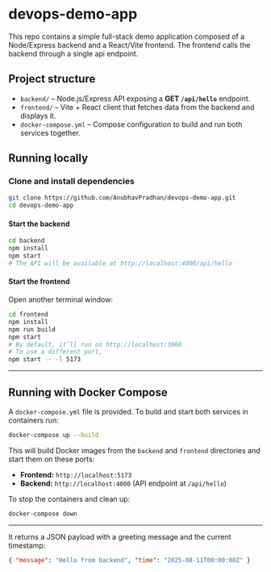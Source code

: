 ﻿# devops-demo-app

This repo contains a simple full-stack demo application composed of a Node/Express backend and a React/Vite frontend.  The frontend calls the backend through a single api endpoint.

## Project structure

- `backend/` – Node.js/Express API exposing a **GET `/api/hello`** endpoint.
- `frontend/` – Vite + React client that fetches data from the backend and displays it.
- `docker-compose.yml` – Compose configuration to build and run both services together.

## Running locally

### Clone and install dependencies

```bash
git clone https://github.com/AnubhavPradhan/devops-demo-app.git
cd devops-demo-app
```

#### Start the backend

```bash
cd backend
npm install
npm start     
# The API will be available at http://localhost:4000/api/hello
```

#### Start the frontend

Open another terminal window:

```bash
cd frontend
npm install
npm run build
npm start
# By default, it’ll run on http://localhost:3000 
# To use a different port,
npm start -- -l 5173
```
 ---

## Running with Docker Compose

A `docker-compose.yml` file is provided.  To build and start both services in containers run:

```bash
docker-compose up --build
```

This will build Docker images from the `backend` and `frontend` directories and start them on these ports:

- **Frontend:** `http://localhost:5173`
- **Backend:** `http://localhost:4000` (API endpoint at `/api/hello`)

To stop the containers and clean up:

```bash
docker-compose down
```

---

It returns a JSON payload with a greeting message and the current timestamp:

```json
{ "message": "Hello from backend", "time": "2025-08-11T00:00:00Z" }
```

